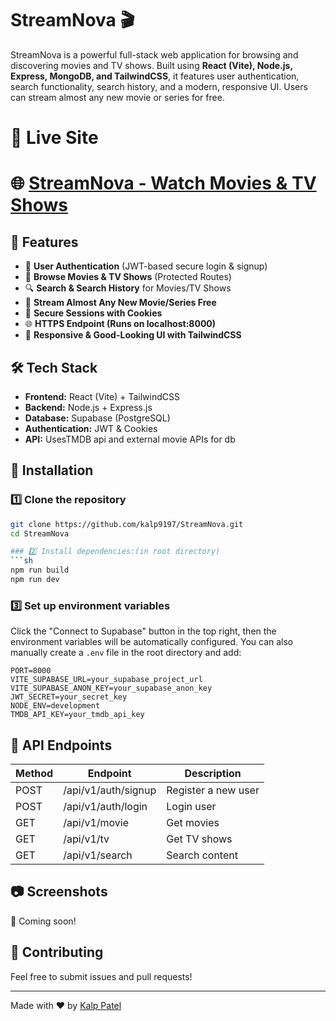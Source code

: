 # StreamNova 🎬  

StreamNova is a powerful full-stack web application for browsing and discovering movies and TV shows. Built using **React (Vite), Node.js, Express, MongoDB, and TailwindCSS**, it features user authentication, search functionality, search history, and a modern, responsive UI. Users can stream almost any new movie or series for free.  

# **🚀 Live Site**  
# 🌐 **[StreamNova - Watch Movies & TV Shows](https://streamnova.onrender.com)**  


## 🚀 Features  
- 🔐 **User Authentication** (JWT-based secure login & signup)  
- 🎥 **Browse Movies & TV Shows** (Protected Routes)  
- 🔍 **Search & Search History** for Movies/TV Shows  
- 🔗 **Stream Almost Any New Movie/Series Free**  
- 🍪 **Secure Sessions with Cookies**  
- 🌐 **HTTPS Endpoint (Runs on localhost:8000)**  
- 📱 **Responsive & Good-Looking UI with TailwindCSS**  

## 🛠 Tech Stack  
- **Frontend:** React (Vite) + TailwindCSS  
- **Backend:** Node.js + Express.js  
- **Database:** Supabase (PostgreSQL)  
- **Authentication:** JWT & Cookies  
- **API:** UsesTMDB api and external movie APIs for db  

## 📌 Installation  

### 1️⃣ Clone the repository  
```sh
git clone https://github.com/kalp9197/StreamNova.git
cd StreamNova

### 2️⃣ Install dependencies:(in root directory)
```sh
npm run build
npm run dev
```

### 3️⃣ Set up environment variables
Click the "Connect to Supabase" button in the top right, then the environment variables will be automatically configured. You can also manually create a `.env` file in the root directory and add:
```env
PORT=8000
VITE_SUPABASE_URL=your_supabase_project_url
VITE_SUPABASE_ANON_KEY=your_supabase_anon_key
JWT_SECRET=your_secret_key
NODE_ENV=development
TMDB_API_KEY=your_tmdb_api_key
```

## 🔗 API Endpoints
| Method | Endpoint            | Description          |
|--------|---------------------|----------------------|
| POST   | /api/v1/auth/signup | Register a new user |
| POST   | /api/v1/auth/login  | Login user          |
| GET    | /api/v1/movie       | Get movies          |
| GET    | /api/v1/tv          | Get TV shows        |
| GET    | /api/v1/search      | Search content      |

## 📷 Screenshots
🚀 Coming soon!

## 🤝 Contributing
Feel free to submit issues and pull requests!

---
Made with ❤️ by [Kalp Patel](https://github.com/kalp9197)

